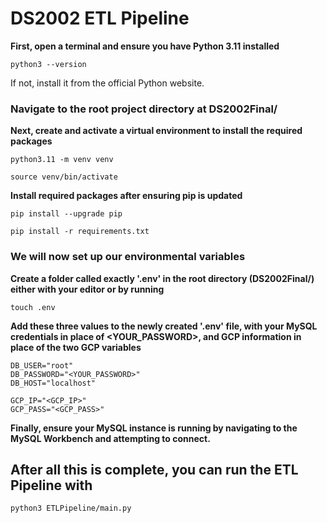 # DS2002 ETL Pipeline

**First, open a terminal and ensure you have Python 3.11 installed**

`python3 --version`

If not, install it from the official Python website.

### Navigate to the root project directory at DS2002Final/

**Next, create and activate a virtual environment to install the required packages**

`python3.11 -m venv venv`

`source venv/bin/activate`

**Install required packages after ensuring pip is updated**

`pip install --upgrade pip`

`pip install -r requirements.txt`

### We will now set up our environmental variables

**Create a folder called exactly '.env' in the root directory (DS2002Final/) either with your editor or by running**

`touch .env`

**Add these three values to the newly created '.env' file, with your MySQL credentials in place of <YOUR_PASSWORD>, and GCP information in place of the two GCP variables**

```
DB_USER="root"
DB_PASSWORD="<YOUR_PASSWORD>"
DB_HOST="localhost"

GCP_IP="<GCP_IP>"
GCP_PASS="<GCP_PASS>"
```

**Finally, ensure your MySQL instance is running by navigating to the MySQL Workbench and attempting to connect.**

## After all this is complete, you can run the ETL Pipeline with

`python3 ETLPipeline/main.py`
